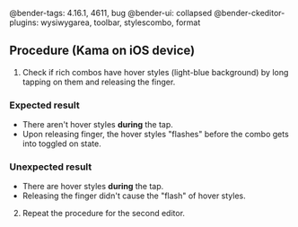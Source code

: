 @bender-tags: 4.16.1, 4611, bug
@bender-ui: collapsed
@bender-ckeditor-plugins: wysiwygarea, toolbar, stylescombo, format

## Procedure (Kama on iOS device)

1. Check if rich combos have hover styles (light-blue background) by long tapping on them and releasing the finger.

  ### Expected result

  * There aren't hover styles **during** the tap.
  * Upon releasing finger, the hover styles "flashes" before the combo gets into toggled on state.

  ### Unexpected result

  * There are hover styles **during** the tap.
  * Releasing the finger didn't cause the "flash" of hover styles.

2. Repeat the procedure for the second editor.
